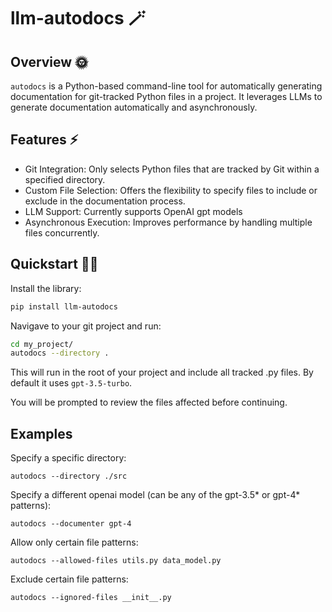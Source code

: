 # llm-autodocs 🪄

## Overview 🌞

`autodocs` is a Python-based command-line tool for automatically generating documentation for git-tracked Python files in a project. It leverages LLMs to generate documentation automatically and asynchronously.

## Features ⚡️
* Git Integration: Only selects Python files that are tracked by Git within a specified directory.
* Custom File Selection: Offers the flexibility to specify files to include or exclude in the documentation process.
* LLM Support: Currently supports OpenAI gpt models
* Asynchronous Execution: Improves performance by handling multiple files concurrently.

## Quickstart 🚴‍♂️

Install the library:

```bash
pip install llm-autodocs
```

Navigave to your git project and run:

```bash
cd my_project/
autodocs --directory .
```


This will run in the root of your project and include all tracked .py files. By default it uses `gpt-3.5-turbo`.

You will be prompted to review the files affected before continuing.

## Examples

Specify a specific directory:

    autodocs --directory ./src

Specify a different openai model (can be any of the gpt-3.5* or gpt-4* patterns):

    autodocs --documenter gpt-4

Allow only certain file patterns:

    autodocs --allowed-files utils.py data_model.py

Exclude certain file patterns:

    autodocs --ignored-files __init__.py